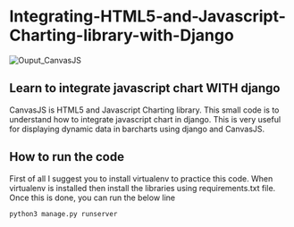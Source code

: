 # Integrating-HTML5-and-Javascript-Charting-library-with-Django    
![Ouput_CanvasJS](https://user-images.githubusercontent.com/35392729/75106731-6bd3db80-5645-11ea-889f-97e0277b622d.png)   

## Learn to integrate javascript chart WITH django 
CanvasJS is HTML5 and Javascript Charting library. This small code is to understand how to integrate javascript chart in django. This is very useful for displaying dynamic data in barcharts using django and CanvasJS.    

## How to run the code  

First of all I suggest you to install virtualenv to practice this code. When virtualenv is installed then install the libraries using requirements.txt file. Once this is done, you can run the below line  

```
python3 manage.py runserver  
```


